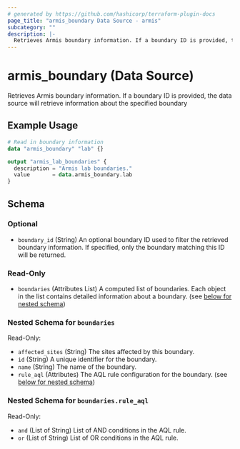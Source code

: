 ```yaml
---
# generated by https://github.com/hashicorp/terraform-plugin-docs
page_title: "armis_boundary Data Source - armis"
subcategory: ""
description: |-
  Retrieves Armis boundary information. If a boundary ID is provided, the data source will retrieve information about the specified boundary
---
```


# armis_boundary (Data Source)

Retrieves Armis boundary information. If a boundary ID is provided, the data source will retrieve information about the specified boundary

## Example Usage

```terraform
# Read in boundary information
data "armis_boundary" "lab" {}

output "armis_lab_boundaries" {
  description = "Armis lab boundaries."
  value       = data.armis_boundary.lab
}
```

<!-- schema generated by tfplugindocs -->
## Schema

### Optional

- `boundary_id` (String) An optional boundary ID used to filter the retrieved boundary information. If specified, only the boundary matching this ID will be returned.

### Read-Only

- `boundaries` (Attributes List) A computed list of boundaries. Each object in the list contains detailed information about a boundary. (see [below for nested schema](#nestedatt--boundaries))

<a id="nestedatt--boundaries"></a>
### Nested Schema for `boundaries`

Read-Only:

- `affected_sites` (String) The sites affected by this boundary.
- `id` (String) A unique identifier for the boundary.
- `name` (String) The name of the boundary.
- `rule_aql` (Attributes) The AQL rule configuration for the boundary. (see [below for nested schema](#nestedatt--boundaries--rule_aql))

<a id="nestedatt--boundaries--rule_aql"></a>
### Nested Schema for `boundaries.rule_aql`

Read-Only:

- `and` (List of String) List of AND conditions in the AQL rule.
- `or` (List of String) List of OR conditions in the AQL rule.
